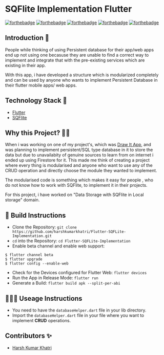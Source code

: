# SQFlite Implementation Flutter

[![forthebadge](https://forthebadge.com/images/badges/built-by-developers.svg)](https://forthebadge.com)
[![forthebadge](https://forthebadge.com/images/badges/built-with-love.svg)](https://forthebadge.com)
[![forthebadge](https://forthebadge.com/images/badges/made-with-reason.svg)](https://forthebadge.com)
[![forthebadge](https://forthebadge.com/images/badges/open-source.svg)](https://forthebadge.com)
[![forthebadge](https://forthebadge.com/images/badges/you-didnt-ask-for-this.svg)](https://forthebadge.com)


## Introduction 📌

People while thinking of using Persistent database for their app/web apps end up not using one becasuse they are unable to find a correct way to implement and integrate that with the pre-existing services which are existing in their app.

With this app, i have developed a structure which is modularized completely and can be used by anyone who wants to implement Persistent Database in their flutter mobile apps/ web apps.

## Technology Stack 🏁

- [Flutter](https://flutter.dev/)
- [SQFlite](https://pub.dev/packages/sqflite)

## Why this Project? 🏃‍♂️

When i was working on one of my project's, which was [Draw It App](https://github.com/harshkumarkhatri/Draw-It-App-Flutter), and was planning to implement persistent/SQL type database in it to store the data but due to unavailabity of genuine sources to learn from on internet i ended up using Firestore for it.
This made me think of creating a project where every thing is modularised and anyone who want to use any of the CRUD operation and directly choose the module they wanted to implement.

The modularised code is something which makes it easy for people , who do not know how to work with SQFlite, to implement it in their projects.

For this project, i have worked on "Data Storage with SQFlite in Local storage" domain. 

## 👀 Build Instructions 

- Clone the Repository: `git clone https://github.com/harshkumarkhatri/Flutter-SQFLite-Implementation.git`
- `cd` into the Repository: `cd Flutter-SQFLite-Implementation`
- Enable beta channel and enable web support:
```
$ flutter channel beta
$ flutter upgrade
$ flutter config --enable-web
```
- Check for the Devices configured for Flutter Web: `flutter devices`
- Run the App in Release Mode: `flutter run`
- Generate a Build: `flutter build apk --split-per-abi`

## 🧑🏾‍💻 Useage Instructions 

- You need to have the `databaseHelper.dart` file in your lib directory.
- Import the `databaseHelper.dart` file in your file where you want to implement __CRUD__ operations.


## Contributors ✨

- [Harsh Kumar Khatri](https://github.com/harshkumarkhatri)